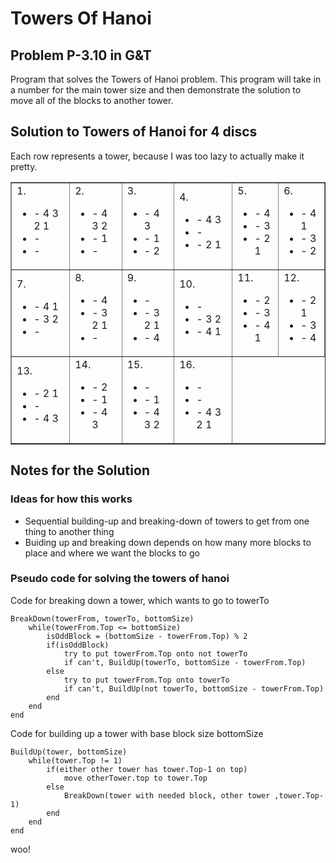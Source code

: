 # Towers Of Hanoi
## Problem P-3.10 in G&T
Program that solves the Towers of Hanoi problem. This program will take in a number for the main tower size and then demonstrate the solution to move all of the blocks to another tower.

## Solution to Towers of Hanoi for 4 discs
Each row represents a tower, because I was too lazy to actually make it pretty.
<table border=1>
	<tr>
		<td>
			1.
			<ul>
				<li>- 4 3 2 1</li>
				<li>- </li>		
				<li>- </li>
			</ul>	
		</td>
		<td>
			2.
			<ul>
				<li>- 4 3 2</li>
				<li>- 1</li>
				<li>- </li>
			</ul>
		</td>
		<td>
			3.
			<ul>
				<li>- 4 3</li>
				<li>- 1</li>
				<li>- 2</li>
			</ul>
		</td>
		<td>
			4.
			<ul>
				<li>- 4 3</li>
				<li>- </li>
				<li>- 2 1</li>
			</ul>
		</td>
		<td>
			5.
			<ul>
				<li>- 4</li>
				<li>- 3 </li>
				<li>- 2 1</li>
			</ul>
		</td>
		<td>
			6.
			<ul>
				<li>- 4 1</li>
				<li>- 3 </li>
				<li>- 2</li>
			</ul>
		</td>
	</tr>
	<tr>
		<td>
			7.
			<ul>
				<li>- 4 1</li>
				<li>- 3 2</li>
				<li>- </li>
			</ul>
		</td>
		<td>
			8.
			<ul>
				<li>- 4</li>
				<li>- 3 2 1</li>
				<li>- </li>
			</ul>
		</td>
		<td>
			9.
			<ul>
				<li>- </li>
				<li>- 3 2 1</li>
				<li>- 4</li>
			</ul>
		</td>
		<td>
			10.
			<ul>
				<li>- </li>
				<li>- 3 2</li>
				<li>- 4 1</li>
			</ul>
		</td>
		<td>
			11.
			<ul>
				<li>- 2</li>
				<li>- 3</li>
				<li>- 4 1</li>
			</ul>
		</td>
		<td>
			12.
			<ul>
				<li>- 2 1</li>
				<li>- 3</li>
				<li>- 4</li>
			</ul>
		</td>
	</tr>
	<tr>
		<td>
			13.
			<ul>
				<li>- 2 1</li>
				<li>-</li>
				<li>- 4 3</li>
			</ul>
		</td>
		<td>
			14.
			<ul>
				<li>- 2<br></li>
				<li>- 1<br></li>
				<li>- 4 3<br></li>
			</ul>
		</td>
		<td>
			15.
			<ul>
				<li>- </li>
				<li>- 1</li>
				<li>- 4 3 2</li>
			</ul>
		</td>
		<td>
			16.
			<ul>
				<li>- </li>
				<li>- </li>
				<li>- 4 3 2 1</li>
			</ul>
		</td>
	</tr>
</table>

## Notes for the Solution

### Ideas for how this works
* Sequential building-up and breaking-down of towers to get from one thing to another thing
* Buiding up and breaking down depends on how many more blocks to place and where we want the blocks to go

### Pseudo code for solving the towers of hanoi
Code for breaking down a tower, which wants to go to towerTo
```
BreakDown(towerFrom, towerTo, bottomSize)
	while(towerFrom.Top <= bottomSize)
		isOddBlock = (bottomSize - towerFrom.Top) % 2
		if(isOddBlock)
			try to put towerFrom.Top onto not towerTo
			if can't, BuildUp(towerTo, bottomSize - towerFrom.Top)
		else
			try to put towerFrom.Top onto towerTo
			if can't, BuildUp(not towerTo, bottomSize - towerFrom.Top)
		end
	end
end
```

Code for building up a tower with base block size bottomSize
```
BuildUp(tower, bottomSize)
	while(tower.Top != 1)
		if(either other tower has tower.Top-1 on top)
			move otherTower.top to tower.Top
		else
			BreakDown(tower with needed block, other tower ,tower.Top-1)
		end
	end
end
```
woo!
